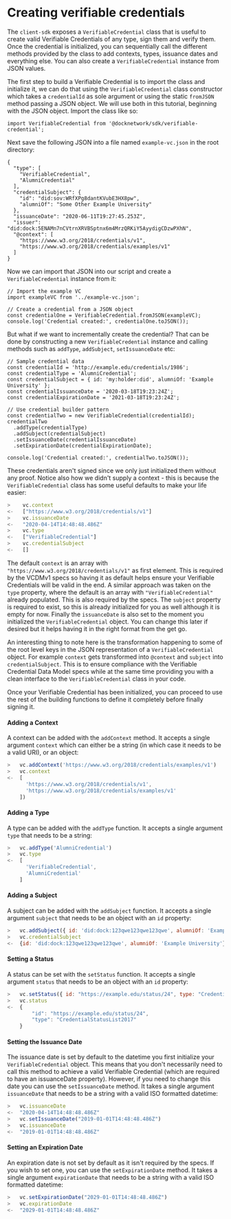 # Creating verifiable credentials
The `client-sdk` exposes a `VerifiableCredential` class that is useful to create valid Verifiable Credentials of any type, sign them and verify them. Once the credential is initialized, you can sequentially call the different methods provided by the class to add contexts, types, issuance dates and everything else. You can also create a `VerifiableCredential` instance from JSON values.

The first step to build a Verifiable Credential is to import the class and initialize it, we can do that using the `VerifiableCredential` class constructor which takes a `credentialId` as sole argument or using the static `fromJSON` method passing a JSON object. We will use both in this tutorial, beginning with the JSON object. Import the class like so:
```
import VerifiableCredential from '@docknetwork/sdk/verifiable-credential';
```

Next save the following JSON into a file named `example-vc.json` in the root directory:
```
{
  "type": [
    "VerifiableCredential",
    "AlumniCredential"
  ],
  "credentialSubject": {
    "id": "did:sov:WRfXPg8dantKVubE3HX8pw",
    "alumniOf": "Some Other Example University"
  },
  "issuanceDate": "2020-06-11T19:27:45.253Z",
  "issuer": "did:dock:5ENAMn7nCVtrnXRVBSptnx6m4MrzQRKiY5AyydigCDzwPXhN",
  "@context": [
    "https://www.w3.org/2018/credentials/v1",
    "https://www.w3.org/2018/credentials/examples/v1"
  ]
}
```

Now we can import that JSON into our script and create a `VerifiableCredential` instance from it:
```
// Import the example VC
import exampleVC from '../example-vc.json';

// Create a credential from a JSON object
const credentialOne = VerifiableCredential.fromJSON(exampleVC);
console.log('Credential created:', credentialOne.toJSON());
```

But what if we want to incrementally create the credential? That can be done by constructing a new `VerifiableCredential` instance and calling methods such as `addType`, `addSubject`, `setIssuanceDate` etc:
```
// Sample credential data
const credentialId = 'http://example.edu/credentials/1986';
const credentialType = 'AlumniCredential';
const credentialSubject = { id: 'my:holder:did', alumniOf: 'Example University' };
const credentialIssuanceDate = '2020-03-18T19:23:24Z';
const credentialExpirationDate = '2021-03-18T19:23:24Z';

// Use credential builder pattern
const credentialTwo = new VerifiableCredential(credentialId);
credentialTwo
  .addType(credentialType)
  .addSubject(credentialSubject)
  .setIssuanceDate(credentialIssuanceDate)
  .setExpirationDate(credentialExpirationDate);

console.log('Credential created:', credentialTwo.toJSON());
```

These credentials aren't signed since we only just initialized them without any proof. Notice also how we didn't supply a context - this is because the `VerifiableCredential` class has some useful defaults to make your life easier:
```javascript
>    vc.context
<-   ["https://www.w3.org/2018/credentials/v1"]
>    vc.issuanceDate
<-   "2020-04-14T14:48:48.486Z"
>    vc.type
<-   ["VerifiableCredential"]
>    vc.credentialSubject
<-   []
```

The default `context` is an array with `"https://www.w3.org/2018/credentials/v1"` as first element. This is required by the VCDMv1 specs so having it as default helps ensure your Verifiable Credentials will be valid in the end. A similar approach was taken on the `type` property, where the default is an array with `"VerifiableCredential"` already populated. This is also required by the specs. The `subject` property is required to exist, so this is already initialized for you as well although it is empty for now. Finally the `issuanceDate` is also set to the moment you initialized the `VerifiableCredential` object. You can change this later if desired but it helps having it in the right format from the get go.

An interesting thing to note here is the transformation happening to some of the root level keys in the JSON representation of a `VerifiableCredential` object. For example `context` gets transformed into `@context` and `subject` into `credentialSubject`. This is to ensure compliance with the Verifiable Credential Data Model specs while at the same time providing you with a clean interface to the `VerifiableCredential` class in your code.

Once your Verifiable Credential has been initialized, you can proceed to use the rest of the building functions to define it completely before finally signing it.

#### Adding a Context
A context can be added with the `addContext` method. It accepts a single argument `context` which can either be a string (in which case it needs to be a valid URI), or an object:
```javascript
>   vc.addContext('https://www.w3.org/2018/credentials/examples/v1')
>   vc.context
<-  [
      'https://www.w3.org/2018/credentials/v1',
      'https://www.w3.org/2018/credentials/examples/v1'
    ])
```

#### Adding a Type
A type can be added with the `addType` function. It accepts a single argument `type` that needs to be a string:
```javascript
>   vc.addType('AlumniCredential')
>   vc.type
<-  [
      'VerifiableCredential',
      'AlumniCredential'
    ]
```

#### Adding a Subject
A subject can be added with the `addSubject` function. It accepts a single argument `subject` that needs to be an object with an `id` property:
```javascript
>   vc.addSubject({ id: 'did:dock:123qwe123qwe123qwe', alumniOf: 'Example University' })
>   vc.credentialSubject
<-  {id: 'did:dock:123qwe123qwe123qwe', alumniOf: 'Example University'}
```

#### Setting a Status
A status can be set with the `setStatus` function. It accepts a single argument `status` that needs to be an object with an `id` property:
```javascript
>   vc.setStatus({ id: "https://example.edu/status/24", type: "CredentialStatusList2017" })
>   vc.status
<-  {
        "id": "https://example.edu/status/24",
        "type": "CredentialStatusList2017"
    }
```

#### Setting the Issuance Date
The issuance date is set by default to the datetime you first initialize your `VerifiableCredential` object. This means that you don't necessarily need to call this method to achieve a valid Verifiable Credential (which are required to have an issuanceDate property).
However, if you need to change this date you can use the `setIssuanceDate` method. It takes a single argument `issuanceDate` that needs to be a string with a valid ISO formatted datetime:
```javascript
>   vc.issuanceDate
<-  "2020-04-14T14:48:48.486Z"
>   vc.setIssuanceDate("2019-01-01T14:48:48.486Z")
>   vc.issuanceDate
<-  "2019-01-01T14:48:48.486Z"
```

#### Setting an Expiration Date
An expiration date is not set by default as it isn't required by the specs. If you wish to set one, you can use the `setExpirationDate` method. It takes a single argument `expirationDate` that needs to be a string with a valid ISO formatted datetime:
```javascript
>   vc.setExpirationDate("2029-01-01T14:48:48.486Z")
>   vc.expirationDate
<-  "2029-01-01T14:48:48.486Z"
```
